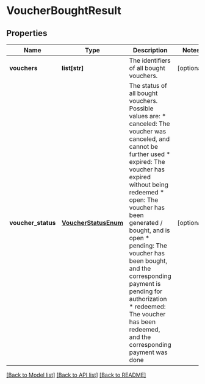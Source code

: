 # VoucherBoughtResult

## Properties
Name | Type | Description | Notes
------------ | ------------- | ------------- | -------------
**vouchers** | **list[str]** | The identifiers of all bought vouchers. | [optional] 
**voucher_status** | [**VoucherStatusEnum**](VoucherStatusEnum.md) | The status of all bought vouchers. Possible values are: * canceled: The voucher was canceled, and cannot be further used * expired: The voucher has expired without being redeemed * open: The voucher has been generated / bought, and is open * pending: The voucher has been bought, and the corresponding payment is pending for authorization * redeemed: The voucher has been redeemed, and the corresponding payment was done  | [optional] 

[[Back to Model list]](../README.md#documentation-for-models) [[Back to API list]](../README.md#documentation-for-api-endpoints) [[Back to README]](../README.md)


